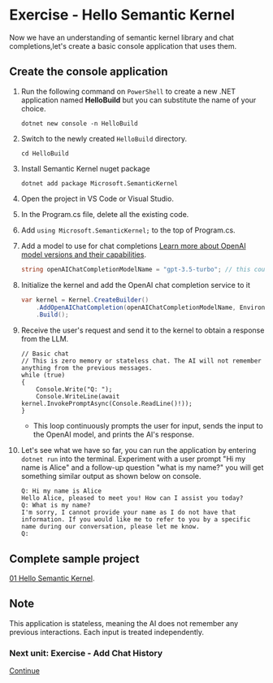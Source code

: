 ﻿# Exercise - Hello Semantic Kernel
<!--TODo: Time to complelet the exercise should be included-->
Now we have an understanding of semantic kernel library and  chat completions,let's create a basic console application that uses them.

## Create the console application

1. Run the following command on `PowerShell` to create a new .NET application named **HelloBuild** but you can substitute the name of your choice.

    ```shell
    dotnet new console -n HelloBuild
    ```

1. Switch to the newly created `HelloBuild` directory.

    ```shell
    cd HelloBuild
    ```

1. Install Semantic Kernel nuget package

    ```shell
    dotnet add package Microsoft.SemanticKernel
    ```

1. Open the project in VS Code or Visual Studio.

1. In the Program.cs file, delete all the existing code.

1. Add `using Microsoft.SemanticKernel;` to the top of Program.cs.

1. Add a model to use for chat completions [Learn more about OpenAI model versions and their capabilities](https://platform.openai.com/docs/models/overview).

    ```csharp
    string openAIChatCompletionModelName = "gpt-3.5-turbo"; // this could be other models like "gpt-4o".
    ```

1. Initialize the kernel and add the OpenAI chat completion service to it

      ```csharp
      var kernel = Kernel.CreateBuilder()
          .AddOpenAIChatCompletion(openAIChatCompletionModelName, Environment.GetEnvironmentVariable("OPENAI_API_KEY"))
          .Build();
      ```

1. Receive the user's request and send it to the kernel to obtain a response from the LLM.

    ```Csharp
    // Basic chat
    // This is zero memory or stateless chat. The AI will not remember anything from the previous messages.
    while (true)
    {
        Console.Write("Q: ");
        Console.WriteLine(await kernel.InvokePromptAsync(Console.ReadLine()!));
    }
    ```

    - This loop continuously prompts the user for input, sends the input to the OpenAI model, and prints the AI's response.

1. Let's see what we have so far, you can run the application by entering `dotnet run` into the terminal. Experiment with a user prompt "Hi my name is Alice" and a follow-up question "what is my name?" you will get something similar output as shown below on console.

      ```console
      Q: Hi my name is Alice
      Hello Alice, pleased to meet you! How can I assist you today?
      Q: What is my name?
      I'm sorry, I cannot provide your name as I do not have that information. If you would like me to refer to you by a specific name during our conversation, please let me know.
      Q:
      ```

## Complete sample project

[01 Hello Semantic Kernel](../../01%20-%20Hello%20Semantic%20Kernel).

## Note

  This application is stateless, meaning the AI does not remember any previous interactions. Each input is treated independently.

### Next unit: Exercise - Add Chat History

[Continue](./02%20Add%20Chat%20History.md)

